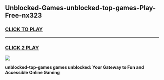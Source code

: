 
## Unblocked-Games-unblocked-top-games-Play-Free-nx323
<h3>
<a href="https://premium76.site?title=unblocked-top-games&ref=10A">CLICK TO PLAY</a></h3>
<hr>

<h3>
<a href="https://premium76.site?title=unblocked-top-games&ref=10A">CLICK 2 PLAY</a>
  
</h3>

<a href="https://premium76.site?title=unblocked-top-games&ref=10A"><img src="https://clearcache.store/games.png"></a>


**unblocked-top-games games unblocked: Your Gateway to Fun and Accessible Online Gaming**
